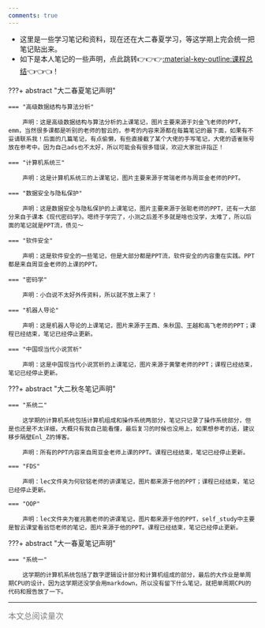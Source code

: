 ```yaml
---
comments: true
---
```

- 这里是一些学习笔记和资料，现在还在大二春夏学习，等这学期上完会统一把笔记贴出来。
- 如下是本人笔记的一些声明，点此跳转👉👉👉[:material-key-outline:课程总结](./课程总结/大二春夏.md)👈👈👈！

???+ abstract "大二春夏笔记声明"

    === "高级数据结构与算法分析"

        声明：这是高级数据结构与算法分析的上课笔记，图片主要来源于刘金飞老师的PPT，emm，当然很多课都是听别的老师的智云的，参考的内容来源都在每篇笔记的最下面，如果有不妥请联系我！后面的几篇笔记，有点偷懒，有些直接截了某个大佬的手写笔记，大佬的语雀账号放在参考中。因为自己ads也不太好，所以可能会有很多错误，欢迎大家批评指正！

    === "计算机系统三"

        声明：这是计算机系统三的上课笔记，图片主要来源于常瑞老师与周亚金老师的PPT。

    === "数据安全与隐私保护"

        声明：这是数据安全与隐私保护的上课笔记，图片主要来源于张聪老师的PPT，还有一大部分来自于课本《现代密码学》。嗯终于学完了，小测之后差不多就是啥也没学，太难了，所以后面的笔记就是PPT流，债见～

    === "软件安全"

        声明：这是软件安全的一些笔记，但是大部分都是PPT流，软件安全的内容重在实践。PPT都是来自周亚金老师的上课的PPT。

    === "密码学"

        声明：小白说不太好外传资料，所以就不放上来了！

    === "机器人导论"

        声明：这是机器人导论的上课笔记，图片来源于王酉、朱秋国、王越和高飞老师的PPT；课程已经结束，笔记已经停止更新。

    === "中国现当代小说赏析"

        声明：这是中国现当代小说赏析的上课笔记，图片来源于黄擎老师的PPT；课程已经结束，笔记已经停止更新。

???+ abstract "大二秋冬笔记声明"

    === "系统二"

        这学期的计算机系统包括计算机组成和操作系统两部分，笔记只记录了操作系统部分，但是也还是不太详细，大概只有我自己能看懂，最后复习的时候也没用上，如果想参考的话，建议移步隔壁Enl_Z的博客。

        声明：所有的PPT内容来自周亚金老师上课的PPT。课程已经结束，笔记已经停止更新。

    === "FDS"

        声明：lec文件夹为何钦铭老师的讲课笔记，图片都来源于他的PPT；课程已经结束，笔记已经停止更新。

    === "OOP"

        声明：lec文件夹为崔兆鹏老师的讲课笔记，图片都来源于他的PPT，self_study中主要是智云课堂看翁恺老师的笔记，图片来源于他的PPT。课程已经结束，笔记已经停止更新。

???+ abstract "大一春夏笔记声明"

    === "系统一"

        这学期的计算机系统包括了数字逻辑设计部分和计算机组成的部分，最后的大作业是单周期CPU的设计，因为这学期还没学会用markdown，所以没有留下什么笔记，就把单周期CPU的代码和报告放了一下。

<hr>
<span id="busuanzi_container_page_pv"><font size="3" color="grey">本文总阅读量<span id="busuanzi_value_page_pv"></span>次</font></span>
<br/>